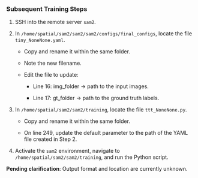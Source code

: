 ### Subsequent Training Steps

1. SSH into the remote server `sam2`.

2. In `/home/spatial/sam2/sam2/sam2/configs/final_configs`, locate the file `tiny_NoneNone.yaml`.

    - Copy and rename it within the same folder.

    - Note the new filename.

    - Edit the file to update:

        - Line 16: img_folder → path to the input images.

        - Line 17: gt_folder → path to the ground truth labels.

3. In `/home/spatial/sam2/sam2/training`, locate the file `ttt_NoneNone.py`.

    - Copy and rename it within the same folder.

    - On line 249, update the default parameter to the path of the YAML file created in Step 2.

4. Activate the `sam2` environment, navigate to `/home/spatial/sam2/sam2/training`, and run the Python script.

**Pending clarification**: Output format and location are currently unknown.